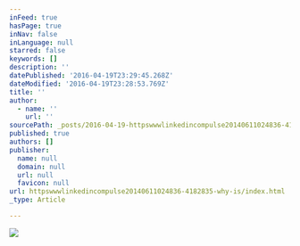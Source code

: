 ```yaml
---
inFeed: true
hasPage: true
inNav: false
inLanguage: null
starred: false
keywords: []
description: ''
datePublished: '2016-04-19T23:29:45.268Z'
dateModified: '2016-04-19T23:28:53.769Z'
title: ''
author:
  - name: ''
    url: ''
sourcePath: _posts/2016-04-19-httpswwwlinkedincompulse20140611024836-4182835-why-is.md
published: true
authors: []
publisher:
  name: null
  domain: null
  url: null
  favicon: null
url: httpswwwlinkedincompulse20140611024836-4182835-why-is/index.html
_type: Article

---
```

![](https://the-grid-user-content.s3-us-west-2.amazonaws.com/a6164fe2-706d-48db-b8fb-4186eb4af42e.jpg)